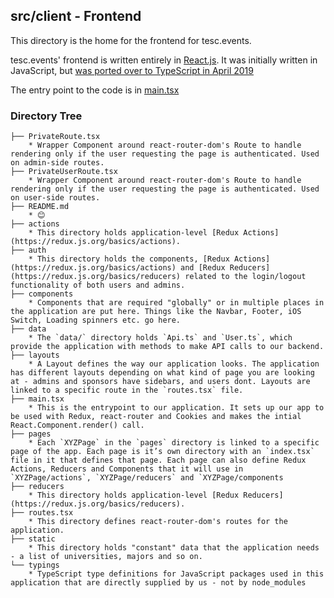 ## src/client - Frontend 

This directory is the home for the frontend for tesc.events. 

tesc.events' frontend is written entirely in [React.js](https://reactjs.org/). It was initially written in JavaScript, but [was ported over to TypeScript in April 2019](https://github.com/UCSDTESC/Check-in/pull/131)

The entry point to the code is in [main.tsx](https://github.com/UCSDTESC/Check-in/blob/master/src/client/main.tsx)


### Directory Tree
```
├── PrivateRoute.tsx
    * Wrapper Component around react-router-dom's Route to handle rendering only if the user requesting the page is authenticated. Used on admin-side routes.
├── PrivateUserRoute.tsx
    * Wrapper Component around react-router-dom's Route to handle rendering only if the user requesting the page is authenticated. Used on user-side routes.
├── README.md
    * 😊
├── actions
    * This directory holds application-level [Redux Actions](https://redux.js.org/basics/actions).
├── auth
    * This directory holds the components, [Redux Actions](https://redux.js.org/basics/actions) and [Redux Reducers](https://redux.js.org/basics/reducers) related to the login/logout functionality of both users and admins.
├── components
    * Components that are required "globally" or in multiple places in the application are put here. Things like the Navbar, Footer, iOS Switch, Loading spinners etc. go here.
├── data
    * The `data/` directory holds `Api.ts` and `User.ts`, which provide the application with methods to make API calls to our backend.
├── layouts
    * A Layout defines the way our application looks. The application has different layouts depending on what kind of page you are looking at - admins and sponsors have sidebars, and users dont. Layouts are linked to a specific route in the `routes.tsx` file.
├── main.tsx
    * This is the entrypoint to our application. It sets up our app to be used with Redux, react-router and Cookies and makes the intial React.Component.render() call. 
├── pages
    * Each `XYZPage` in the `pages` directory is linked to a specific page of the app. Each page is it’s own directory with an `index.tsx` file in it that defines that page. Each page can also define Redux Actions, Reducers and Components that it will use in `XYZPage/actions`, `XYZPage/reducers` and `XYZPage/components
├── reducers
    * This directory holds application-level [Redux Reducers](https://redux.js.org/basics/reducers).
├── routes.tsx
    * This directory defines react-router-dom's routes for the application. 
├── static
    * This directory holds "constant" data that the application needs - a list of universities, majors and so on.
└── typings
    * TypeScript type definitions for JavaScript packages used in this application that are directly supplied by us - not by node_modules
```